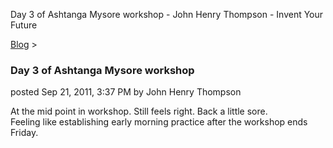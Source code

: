 Day 3 of Ashtanga Mysore workshop - John Henry Thompson - Invent Your Future   
    

[Blog](../z-blog-1.md)‎ > ‎

### Day 3 of Ashtanga Mysore workshop

posted Sep 21, 2011, 3:37 PM by John Henry Thompson

At the mid point in workshop. Still feels right. Back a little sore.  
Feeling like establishing early morning practice after the workshop ends Friday.  
  

  

